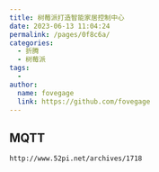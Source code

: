 ```yaml
---
title: 树莓派打造智能家居控制中心
date: 2023-06-13 11:04:24
permalink: /pages/0f8c6a/
categories:
  - 折腾
  - 树莓派
tags:
  -
author:
  name: fovegage
  link: https://github.com/fovegage
---
```


## MQTT

```
http://www.52pi.net/archives/1718
```